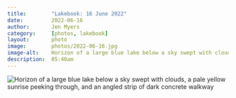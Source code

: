 ```yaml
---
title:        "Lakebook: 16 June 2022"
date:         2022-06-16
author:       Jen Myers
category:     [photos, lakebook]
layout:       photo
image:        photos/2022-06-16.jpg
image-alt:    Horizon of a large blue lake below a sky swept with clouds, a pale yellow sunrise peeking through, and an angled strip of dark concrete walkway
description:  05:40am
---
```


<div><img alt="Horizon of a large blue lake below a sky swept with clouds, a pale yellow sunrise peeking through, and an angled strip of dark concrete walkway" src="{{ site.baseurl }}/images/photos/2022-06-16.jpg" /></div>
